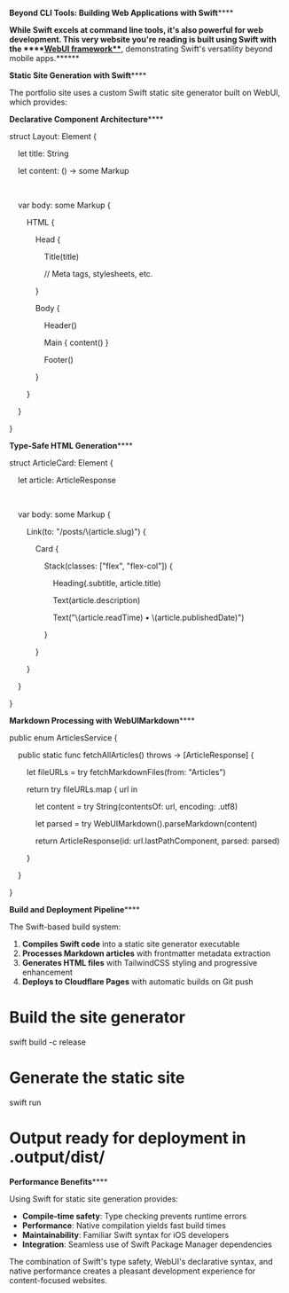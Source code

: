 **Beyond CLI Tools: Building Web Applications with Swift******

  


**While Swift excels at command line tools, it's also powerful for web development. This very website you're reading is built using Swift with the ****[WebUI framework**](https://github.com/maclong9/web-ui)**, demonstrating Swift's versatility beyond mobile apps.******

  


**Static Site Generation with Swift******

  


The portfolio site uses a custom Swift static site generator built on WebUI, which provides:

  


**Declarative Component Architecture******

struct Layout: Element {

    let title: String

    let content: () -> some Markup

    

    var body: some Markup {

        HTML {

            Head {

                Title(title)

                // Meta tags, stylesheets, etc.

            }

            Body {

                Header()

                Main { content() }  

                Footer()

            }

        }

    }

}

  


  


**Type-Safe HTML Generation******

struct ArticleCard: Element {

    let article: ArticleResponse

    

    var body: some Markup {

        Link(to: "/posts/\\(article.slug)") {

            Card {

                Stack(classes: ["flex", "flex-col"]) {

                    Heading(.subtitle, article.title)

                    Text(article.description)

                    Text("\\(article.readTime) • \\(article.publishedDate)")

                }

            }

        }

    }

}

  


  


**Markdown Processing with WebUIMarkdown******

public enum ArticlesService {

    public static func fetchAllArticles() throws -> [ArticleResponse] {

        let fileURLs = try fetchMarkdownFiles(from: "Articles")

        return try fileURLs.map { url in

            let content = try String(contentsOf: url, encoding: .utf8)

            let parsed = try WebUIMarkdown().parseMarkdown(content)

            return ArticleResponse(id: url.lastPathComponent, parsed: parsed)

        }

    }

}

  


  


**Build and Deployment Pipeline******

  


The Swift-based build system:

  


  1. **Compiles Swift code** into a static site generator executable
  2. **Processes Markdown articles** with frontmatter metadata extraction
  3. **Generates HTML files** with TailwindCSS styling and progressive enhancement
  4. **Deploys to Cloudflare Pages** with automatic builds on Git push

  


# Build the site generator

swift build -c release

  


# Generate the static site  

swift run

  


# Output ready for deployment in .output/dist/

  


**Performance Benefits******

  


Using Swift for static site generation provides:

  * **Compile-time safety**: Type checking prevents runtime errors
  * **Performance**: Native compilation yields fast build times
  * **Maintainability**: Familiar Swift syntax for iOS developers
  * **Integration**: Seamless use of Swift Package Manager dependencies

  


The combination of Swift's type safety, WebUI's declarative syntax, and native performance creates a pleasant development experience for content-focused websites.
